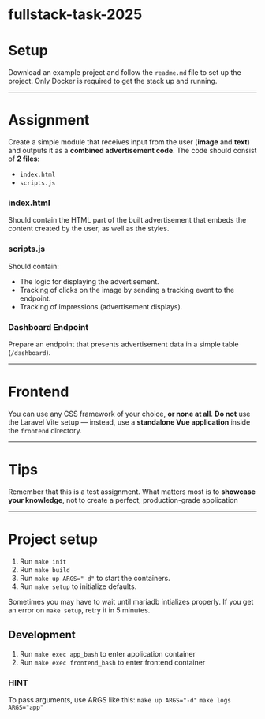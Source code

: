 # fullstack-task-2025

# Setup

Download an example project and follow the `readme.md` file to set up the project. Only Docker is required to get the stack up and running.

---

# Assignment

Create a simple module that receives input from the user (**image** and **text**) and outputs it as a **combined advertisement code**.
The code should consist of **2 files**:

- `index.html`
- `scripts.js`

### index.html
Should contain the HTML part of the built advertisement that embeds the content created by the user, as well as the styles.

### scripts.js
Should contain:
- The logic for displaying the advertisement.
- Tracking of clicks on the image by sending a tracking event to the endpoint.
- Tracking of impressions (advertisement displays).

### Dashboard Endpoint
Prepare an endpoint that presents advertisement data in a simple table (`/dashboard`).

---

# Frontend

You can use any CSS framework of your choice, **or none at all**.
**Do not** use the Laravel Vite setup — instead, use a **standalone Vue application** inside the `frontend` directory.

---

# Tips

Remember that this is a test assignment.
What matters most is to **showcase your knowledge**, not to create a perfect, production-grade application

---

# Project setup

1. Run `make init`
2. Run `make build`
3. Run `make up ARGS="-d"` to start the containers.
4. Run `make setup` to initialize defaults.

Sometimes you may have to wait until mariadb intializes properly. If you get an error on `make setup`, retry it in 5 minutes.

## Development

1. Run `make exec app_bash` to enter application container
2. Run `make exec frontend_bash` to enter frontend container

### HINT

To pass arguments, use ARGS like this:
`make up ARGS="-d"`
`make logs ARGS="app"`
